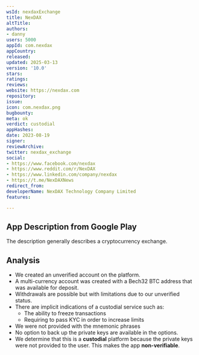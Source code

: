 ```yaml
---
wsId: nexdaxExchange
title: NexDAX
altTitle: 
authors:
- danny
users: 5000
appId: com.nexdax
appCountry: 
released: 
updated: 2025-03-13
version: '10.0'
stars: 
ratings: 
reviews: 
website: https://nexdax.com
repository: 
issue: 
icon: com.nexdax.png
bugbounty: 
meta: ok
verdict: custodial
appHashes: 
date: 2023-08-19
signer: 
reviewArchive: 
twitter: nexdax_exchange
social:
- https://www.facebook.com/nexdax
- https://www.reddit.com/r/NexDAX
- https://www.linkedin.com/company/nexdax
- https://t.me/NexDAXNews
redirect_from: 
developerName: NexDAX Technology Company Limited
features: 

---
```


## App Description from Google Play

The description generally describes a cryptocurrency exchange.

## Analysis 

- We created an unverified account on the platform. 
- A multi-currency account was created with a Bech32 BTC address that was available for deposit. 
- Withdrawals are possible but with limitations due to our unverified status. 
- There are implicit indications of a custodial service such as: 
  - The ability to freeze transactions
  - Requiring to pass KYC in order to increase limits
- We were not provided with the mnemonic phrases
- No option to back up the private keys are available in the options.
- We determine that this is a **custodial** platform because the private keys were not provided to the user. This makes the app **non-verifiable**.

